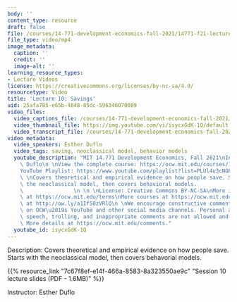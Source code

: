```yaml
---
body: ''
content_type: resource
draft: false
file: /courses/14-771-development-economics-fall-2021/14771-f21-lecture-10-version-2_360p_16_9.mp4
file_type: video/mp4
image_metadata:
  caption: ''
  credit: ''
  image-alt: ''
learning_resource_types:
- Lecture Videos
license: https://creativecommons.org/licenses/by-nc-sa/4.0/
resourcetype: Video
title: 'Lecture 10: Savings'
uid: 25afa785-e65b-4848-85dc-596346070089
video_files:
  video_captions_file: /courses/14-771-development-economics-fall-2021/1MTmlU2q4YwWnb5NUqdmlYsXh48mpztkz_transcript.webvtt
  video_thumbnail_file: https://img.youtube.com/vi/isycxGdK-1Q/default.jpg
  video_transcript_file: /courses/14-771-development-economics-fall-2021/1MTmlU2q4YwWnb5NUqdmlYsXh48mpztkz_transcript.pdf
video_metadata:
  video_speakers: Esther Duflo
  video_tags: saving, neoclassical model, behavior models
  youtube_description: "MIT 14.771 Development Economics, Fall 2021\nInstructor: Esther\
    \ Duflo\n \nView the complete course: https://ocw.mit.edu/courses/14-771-development-economics-fall-2021\n\
    YouTube Playlist: https://www.youtube.com/playlist?list=PLUl4u3cNGP61kvh3caDts2R6LmkYbmzaG\n\
    \ \nCovers theoretical and empirical evidence on how people save. Starts with\
    \ the neoclassical model, then covers behavioral models.                     \
    \                \n \n \nLicense: Creative Commons BY-NC-SA\nMore information\
    \ at https://ocw.mit.edu/terms\nMore courses at https://ocw.mit.edu\nSupport OCW\
    \ at http://ow.ly/a1If50zVRlQ\n \nWe encourage constructive comments and discussion\
    \ on OCW\u2019s YouTube and other social media channels. Personal attacks, hate\
    \ speech, trolling, and inappropriate comments are not allowed and may be removed.\
    \ More details at https://ocw.mit.edu/comments."
  youtube_id: isycxGdK-1Q
---
```

Description: Covers theoretical and empirical evidence on how people save. Starts with the neoclassical model, then covers behavorial models.

{{% resource_link "7c67f8ef-e14f-466a-8583-8a323550ae9c" "Session 10 lecture slides (PDF - 1.6MB)" %}}

Instructor: Esther Duflo